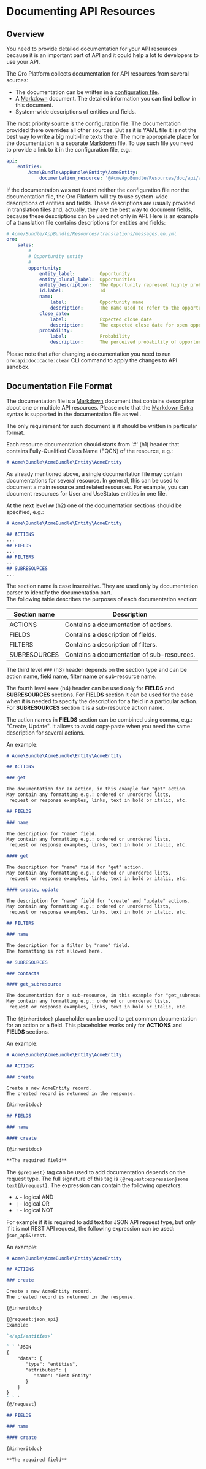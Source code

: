 Documenting API Resources
=========================

Overview
--------

You need to provide detailed documentation for your API resources because it is an important part of API and it could help a lot to developers to use your API.

The Oro Platform collects documentation for API resources from several sources:

* The documentation can be written in a [configuration file](./configuration.md).
* A [Markdown](https://daringfireball.net/projects/markdown/) document. The detailed information you can find bellow in this document.
* System-wide descriptions of entities and fields.

The most priority source is the configuration file. The documentation provided there overrides all other sources. But as it is YAML file it is not the best way to write a big multi-line texts there. The more appropriate place for the documentation is a separate [Markdown](https://daringfireball.net/projects/markdown/) file. To use such file you need to provide a link to it in the configuration file, e.g.:

```yaml
api:
    entities:
        Acme\Bundle\AppBundle\Entity\AcmeEntity:
            documentation_resource: '@AcmeAppBundle/Resources/doc/api/acme_entity.md'
```

If the documentation was not found neither the configuration file nor the documentation file, the Oro Platform will try to use system-wide descriptions of entities and fields. These descriptions are usually provided in translation files and, actually, they are the best way to document fields, because these descriptions can be used not only in API. Here is an example of a translation file contains descriptions for entities and fields:

```yaml
# Acme/Bundle/AppBundle/Resources/translations/messages.en.yml
oro:
    sales:
        #
        # Opportunity entity
        #
        opportunity:
            entity_label:         Opportunity
            entity_plural_label:  Opportunities
            entity_description:   The Opportunity represent highly probable potential or actual sales to a new or established customer
            id.label:             Id
            name:
                label:            Opportunity name
                description:      The name used to refer to the opportunity in the system.
            close_date:
                label:            Expected close date
                description:      The expected close date for open opportunity, and actual close date for the closed one
            probability:
                label:            Probability
                description:      The perceived probability of opportunity being successfully closed
```

Please note that after changing a documentation you need to run `oro:api:doc:cache:clear` CLI command to apply the changes to API sandbox.

Documentation File Format
-------------------------

The documentation file is a [Markdown](https://daringfireball.net/projects/markdown/) document that contains description about one or multiple API resources. Please note that the [Markdown Extra](https://michelf.ca/projects/php-markdown/extra/) syntax is supported in the documentation file as well.

The only requirement for such document is it should be written in particular format.

Each resource documentation should starts from '#' (h1) header that contains Fully-Qualified Class Name (FQCN) of the resource, e.g.:

```markdown
# Acme\Bundle\AcmeBundle\Entity\AcmeEntity
```

As already mentioned above, a single documentation file may contain documentations for several resource. In general, this can be used to document a main resource and related resources. For example, you can document resources for User and UseStatus entities in one file.

At the next level `##` (h2) one of the documentation sections should be specified, e.g.:

```markdown
# Acme\Bundle\AcmeBundle\Entity\AcmeEntity

## ACTIONS
...
## FIELDS
...
## FILTERS
...
## SUBRESOURCES
...
```

The section name is case insensitive. They are used only by documentation parser to identify the documentation part.  
The following table describes the purposes of each documentation section:

| Section name | Description |
| --- | --- |
| ACTIONS | Contains a documentation of actions. |
| FIELDS | Contains a description of fields. |
| FILTERS | Contains a description of filters. |
| SUBRESOURCES | Contains a documentation of sub-resources. |

The third level `###` (h3) header depends on the section type and can be action name, field name, filter name or sub-resource name.

The fourth level `####` (h4) header can be used only for **FIELDS** and **SUBRESOURCES** sections.
For **FIELDS** section it can be used for the case when it is needed to specify the description for a field in a particular action. For **SUBRESOURCES** section it is a sub-resource action name.

The action names in **FIELDS** section can be combined using comma, e.g.: "Create, Update". It allows to avoid copy-paste when you need the same description for several actions.

An example:

```markdown
# Acme\Bundle\AcmeBundle\Entity\AcmeEntity

## ACTIONS

### get

The documentation for an action, in this example for "get" action.
May contain any formatting e.g.: ordered or unordered lists,
 request or response examples, links, text in bold or italic, etc.

## FIELDS

### name

The description for "name" field.
May contain any formatting e.g.: ordered or unordered lists,
 request or response examples, links, text in bold or italic, etc.

#### get

The description for "name" field for "get" action.
May contain any formatting e.g.: ordered or unordered lists,
 request or response examples, links, text in bold or italic, etc.

#### create, update

The description for "name" field for "create" and "update" actions.
May contain any formatting e.g.: ordered or unordered lists,
 request or response examples, links, text in bold or italic, etc.

## FILTERS

### name

The description for a filter by "name" field.
The formatting is not allowed here.

## SUBRESOURCES

### contacts

#### get_subresource

The documentation for a sub-resource, in this example for "get_subresource" action for "contacts" sub-resource.
May contain any formatting e.g.: ordered or unordered lists,
 request or response examples, links, text in bold or italic, etc.
```

The `{@inheritdoc}` placeholder can be used to get common documentation for an action or a field. This placeholder works only for **ACTIONS** and **FIELDS** sections.

An example:

```markdown
# Acme\Bundle\AcmeBundle\Entity\AcmeEntity

## ACTIONS

### create

Create a new AcmeEntity record.
The created record is returned in the response.

{@inheritdoc}

## FIELDS

### name

#### create

{@inheritdoc}

**The required field**
```

The `{@request}` tag can be used to add documentation depends on the request type. The full signature of this tag is `{@request:expression}some text{@/request}`. The expression can contain the following operators:

- `&` - logical AND
- `|` - logical OR
- `!` - logical NOT

For example if it is required to add text for JSON API request type, but only if it is not REST API request, the following expression can be used: `json_api&!rest`.

An example:

```markdown
# Acme\Bundle\AcmeBundle\Entity\AcmeEntity

## ACTIONS

### create

Create a new AcmeEntity record.
The created record is returned in the response.

{@inheritdoc}

{@request:json_api}
Example:

`</api/entities>`

` ` `JSON
{
    "data": {
       "type": "entities",
       "attributes": {
          "name": "Test Entity"
       }
    }
}
` ` `
{@/request}

## FIELDS

### name

#### create

{@inheritdoc}

**The required field**
```

